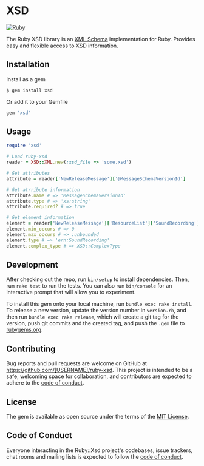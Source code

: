 # XSD

[![Ruby](https://github.com/ekzo-dev/ruby-xsd/actions/workflows/main.yml/badge.svg)][githubactions]

[githubactions]: https://github.com/omniauth/omniauth/actions/workflows/main.yml

The Ruby XSD library is an [XML Schema](https://www.w3.org/2001/XMLSchema) implementation for Ruby. Provides easy and
flexible access to XSD information.

## Installation

Install as a gem

    $ gem install xsd

Or add it to your Gemfile

```ruby
gem 'xsd'
```

## Usage

```ruby
require 'xsd'

# Load ruby-xsd
reader = XSD::XML.new(:xsd_file => 'some.xsd')

# Get attributes
attribute = reader['NewReleaseMessage']['@MessageSchemaVersionId']

# Get atrribute information
attribute.name # => 'MessageSchemaVersionId'
attribute.type # => 'xs:string'
attribute.required? # => true

# Get element information
element = reader['NewReleaseMessage']['ResourceList']['SoundRecording']
element.min_occurs # => 0
element.max_occurs # => :unbounded
element.type # => 'ern:SoundRecording'
element.complex_type # => XSD::ComplexType
```

## Development

After checking out the repo, run `bin/setup` to install dependencies. Then, run `rake test` to run the tests. You can
also run `bin/console` for an interactive prompt that will allow you to experiment.

To install this gem onto your local machine, run `bundle exec rake install`. To release a new version, update the
version number in `version.rb`, and then run `bundle exec rake release`, which will create a git tag for the version,
push git commits and the created tag, and push the `.gem` file to [rubygems.org](https://rubygems.org).

## Contributing

Bug reports and pull requests are welcome on GitHub at https://github.com/[USERNAME]/ruby-xsd. This project is intended
to be a safe, welcoming space for collaboration, and contributors are expected to adhere to
the [code of conduct](https://github.com/[USERNAME]/ruby-xsd/blob/main/CODE_OF_CONDUCT.md).

## License

The gem is available as open source under the terms of the [MIT License](https://opensource.org/licenses/MIT).

## Code of Conduct

Everyone interacting in the Ruby::Xsd project's codebases, issue trackers, chat rooms and mailing lists is expected to
follow the [code of conduct](https://github.com/[USERNAME]/ruby-xsd/blob/main/CODE_OF_CONDUCT.md).
